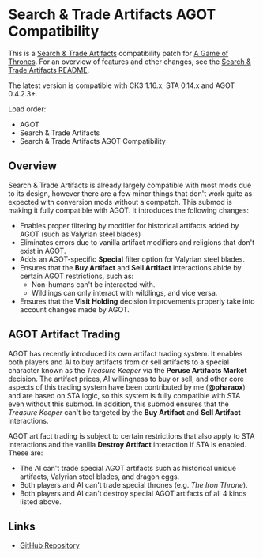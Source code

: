 # Search & Trade Artifacts AGOT Compatibility

This is a [Search & Trade Artifacts](https://steamcommunity.com/sharedfiles/filedetails/?id=2962238514) compatibility patch for [A Game of Thrones](https://steamcommunity.com/sharedfiles/filedetails/?id=2962333032). For an overview of features and other changes, see the [Search & Trade Artifacts README](https://github.com/pharaox/artifact_trade/blob/main/README.md).

The latest version is compatible with CK3 1.16.x, STA 0.14.x and AGOT 0.4.2.3+.

Load order:

* AGOT
* Search & Trade Artifacts
* Search & Trade Artifacts AGOT Compatibility

## Overview

Search & Trade Artifacts is already largely compatible with most mods due to its design, however there are a few minor things that don't work quite as expected with conversion mods without a compatch. This submod is making it fully compatible with AGOT. It introduces the following changes:

* Enables proper filtering by modifier for historical artifacts added by AGOT (such as Valyrian steel blades)
* Eliminates errors due to vanilla artifact modifiers and religions that don't exist in AGOT.
* Adds an AGOT-specific **Special** filter option for Valyrian steel blades.
* Ensures that the **Buy Artifact** and **Sell Artifact** interactions abide by certain AGOT restrictions, such as:
  * Non-humans can't be interacted with.
  * Wildlings can only interact with wildlings, and vice versa.
* Ensures that the **Visit Holding** decision improvements properly take into account changes made by AGOT.

## AGOT Artifact Trading

AGOT has recently introduced its own artifact trading system. It enables both players and AI to buy artifacts from or sell artifacts to a special character known as the *Treasure Keeper* via the **Peruse Artifacts Market** decision. The artifact prices, AI willingness to buy or sell, and other core aspects of this trading system have been contributed by me (**@pharaox**) and are based on STA logic, so this system is fully compatible with STA even without this submod. In addition, this submod ensures that the *Treasure Keeper* can't be targeted by the **Buy Artifact** and **Sell Artifact** interactions.

AGOT artifact trading is subject to certain restrictions that also apply to STA interactions and the vanilla **Destroy Artifact** interaction if STA is enabled. These are:

* The AI can't trade special AGOT artifacts such as historical unique artifacts, Valyrian steel blades, and dragon eggs.
* Both players and AI can't trade special thrones (e.g. *The Iron Throne*).
* Both players and AI can't destroy special AGOT artifacts of all 4 kinds listed above.

## Links

* [GitHub Repository](https://github.com/pharaox/artifact_trade_agot)
